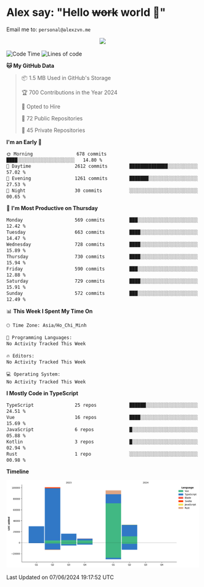 # Alex say: "Hello ~~work~~ world 🐾"
Email me to: `personal@alexzvn.me`


<p align=center>
  <a href="https://skillicons.dev">
    <img src="https://skillicons.dev/icons?i=ts,js,php,nodejs,bun,vue,nuxt,react,svelte,tauri,laravel,rust,mongodb,docker,electron,redis,rabbitmq,tailwind,git,cloudflare,elysia,mysql,nginx,rollupjs,sentry,ubuntu,yarn,html,css,vite" />
  </a>
</p>

<!--START_SECTION:waka-->
![Code Time](http://img.shields.io/badge/Code%20Time-1%2C066%20hrs%2055%20mins-blue)
![Lines of code](https://img.shields.io/badge/From%20Hello%20World%20I%27ve%20Written-281.3%20thousand%20lines%20of%20code-blue)

**🐱 My GitHub Data** 

> 📦 1.5 MB Used in GitHub's Storage 
 > 
> 🏆 700 Contributions in the Year 2024
 > 
> 💼 Opted to Hire
 > 
> 📜 72 Public Repositories 
 > 
> 🔑 45 Private Repositories 
 > 
**I'm an Early 🐤** 

```text
🌞 Morning                678 commits         ████░░░░░░░░░░░░░░░░░░░░░   14.80 % 
🌆 Daytime                2612 commits        ██████████████░░░░░░░░░░░   57.02 % 
🌃 Evening                1261 commits        ███████░░░░░░░░░░░░░░░░░░   27.53 % 
🌙 Night                  30 commits          ░░░░░░░░░░░░░░░░░░░░░░░░░   00.65 % 
```
📅 **I'm Most Productive on Thursday** 

```text
Monday                   569 commits         ███░░░░░░░░░░░░░░░░░░░░░░   12.42 % 
Tuesday                  663 commits         ████░░░░░░░░░░░░░░░░░░░░░   14.47 % 
Wednesday                728 commits         ████░░░░░░░░░░░░░░░░░░░░░   15.89 % 
Thursday                 730 commits         ████░░░░░░░░░░░░░░░░░░░░░   15.94 % 
Friday                   590 commits         ███░░░░░░░░░░░░░░░░░░░░░░   12.88 % 
Saturday                 729 commits         ████░░░░░░░░░░░░░░░░░░░░░   15.91 % 
Sunday                   572 commits         ███░░░░░░░░░░░░░░░░░░░░░░   12.49 % 
```


📊 **This Week I Spent My Time On** 

```text
🕑︎ Time Zone: Asia/Ho_Chi_Minh

💬 Programming Languages: 
No Activity Tracked This Week

🔥 Editors: 
No Activity Tracked This Week

💻 Operating System: 
No Activity Tracked This Week
```

**I Mostly Code in TypeScript** 

```text
TypeScript               25 repos            ██████░░░░░░░░░░░░░░░░░░░   24.51 % 
Vue                      16 repos            ████░░░░░░░░░░░░░░░░░░░░░   15.69 % 
JavaScript               6 repos             █░░░░░░░░░░░░░░░░░░░░░░░░   05.88 % 
Kotlin                   3 repos             █░░░░░░░░░░░░░░░░░░░░░░░░   02.94 % 
Rust                     1 repo              ░░░░░░░░░░░░░░░░░░░░░░░░░   00.98 % 
```



**Timeline**

![Lines of Code chart](https://raw.githubusercontent.com/alexzvn/alexzvn/main/assets/bar_graph.png)


 Last Updated on 07/06/2024 19:17:52 UTC
<!--END_SECTION:waka-->
